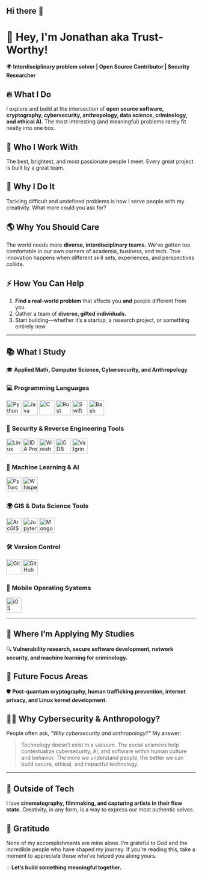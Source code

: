 ## Hi there 👋

<!--
**Trust-Worthy/Trust-Worthy** is a ✨ _special_ ✨ repository because its `README.md` (this file) appears on your GitHub profile.

Here are some ideas to get you started:

- 🔭 I’m currently working on ...
- 🌱 I’m currently learning ...
- 👯 I’m looking to collaborate on ...
- 🤔 I’m looking for help with ...
- 💬 Ask me about ...
- 📫 How to reach me: ...
- 😄 Pronouns: ...
- ⚡ Fun fact: ...
-->

# 👋 Hey, I'm Jonathan aka Trust-Worthy!  

🌍 **Interdisciplinary problem solver | Open Source Contributor | Security Researcher**  

## 🔥 **What I Do**  
I explore and build at the intersection of **open source software, cryptography, cybersecurity, anthropology, data science, criminology, and ethical AI.** The most interesting (and meaningful) problems rarely fit neatly into one box.  

## 🤝 **Who I Work With**  
The best, brightest, and most passionate people I meet. Every great project is built by a great team.  

## 🎯 **Why I Do It**  
Tackling difficult and undefined problems is how I serve people with my creativity. What more could you ask for?  

## 🌎 **Why You Should Care**  
The world needs more **diverse, interdisciplinary teams.** We've gotten too comfortable in our own corners of academia, business, and tech. True innovation happens when different skill sets, experiences, and perspectives collide.  

## ⚡ **How You Can Help**  
1. **Find a real-world problem** that affects you **and** people different from you.  
2. Gather a team of **diverse, gifted individuals.**  
3. Start building—whether it’s a startup, a research project, or something entirely new.  

---

## 📚 **What I Study**  
🎓 **Applied Math, Computer Science, Cybersecurity, and Anthropology**  

### 💻 **Programming Languages**  
<p align="left">
  <img src="https://cdn.jsdelivr.net/gh/devicons/devicon/icons/python/python-original.svg" alt="Python" width="40" height="40"/>
  <img src="https://cdn.jsdelivr.net/gh/devicons/devicon/icons/java/java-original.svg" alt="Java" width="40" height="40"/>
  <img src="https://cdn.jsdelivr.net/gh/devicons/devicon/icons/c/c-original.svg" alt="C" width="40" height="40"/>
  <img src="https://cdn.jsdelivr.net/gh/devicons/devicon/icons/rust/rust-plain.svg" alt="Rust" width="40" height="40"/>
  <img src="https://cdn.jsdelivr.net/gh/devicons/devicon/icons/swift/swift-original.svg" alt="Swift" width="40" height="40"/>
  <img src="https://cdn.jsdelivr.net/gh/devicons/devicon/icons/bash/bash-original.svg" alt="Bash" width="40" height="40"/>
</p>

### 🔬 **Security & Reverse Engineering Tools**  
<p align="left">
  <img src="https://cdn.jsdelivr.net/gh/devicons/devicon/icons/linux/linux-original.svg" alt="Linux" width="40" height="40"/>
  <img src="https://upload.wikimedia.org/wikipedia/commons/3/34/IDA_Pro_Logo.png" alt="IDA Pro" width="40" height="40"/>
  <img src="https://www.wireshark.org/assets/images/wireshark-logo.png" alt="Wireshark" width="40" height="40"/>
  <img src="https://upload.wikimedia.org/wikipedia/commons/7/7b/GDB_Logo.svg" alt="GDB" width="40" height="40"/>
  <img src="https://upload.wikimedia.org/wikipedia/commons/3/35/Valgrind.png" alt="Valgrind" width="40" height="40"/>
</p>

### 🧠 **Machine Learning & AI**  
<p align="left">
  <img src="https://cdn.jsdelivr.net/gh/devicons/devicon/icons/pytorch/pytorch-original.svg" alt="PyTorch" width="40" height="40"/>
  <img src="https://upload.wikimedia.org/wikipedia/commons/2/20/Whisper_Logo.svg" alt="Whisper AI" width="40" height="40"/>
</p>

### 🌍 **GIS & Data Science Tools**  
<p align="left">
  <img src="https://upload.wikimedia.org/wikipedia/commons/5/50/ArcGIS_logo.png" alt="ArcGIS Pro" width="40" height="40"/>
  <img src="https://upload.wikimedia.org/wikipedia/commons/3/38/Jupyter_logo.svg" alt="Jupyter" width="40" height="40"/>
  <img src="https://cdn.jsdelivr.net/gh/devicons/devicon/icons/mongodb/mongodb-original.svg" alt="MongoDB" width="40" height="40"/>
</p>

### 🛠️ **Version Control**  
<p align="left">
  <img src="https://cdn.jsdelivr.net/gh/devicons/devicon/icons/git/git-original.svg" alt="Git" width="40" height="40"/>
  <img src="https://cdn.jsdelivr.net/gh/devicons/devicon/icons/github/github-original.svg" alt="GitHub" width="40" height="40"/>
</p>

### 📱 **Mobile Operating Systems**  
<p align="left"> 
  <img src="https://www.startpage.com/av/proxy-image?piurl=https%3A%2F%2Fstatic.vecteezy.com%2Fsystem%2Fresources%2Fpreviews%2F021%2F496%2F368%2Foriginal%2Fios-icon-logo-software-phone-apple-symbol-with-name-black-design-mobile-illustration-free-vector.jpg&sp=1740975399Ta647fa427335827b56996432c0d1fae9da97f99c29427214b183b53c5c1ff8eb" alt="iOS" width="40" height="40"/> 
</p> 

---

## 🔭 **Where I’m Applying My Studies**  
🔍 **Vulnerability research, secure software development, network security, and machine learning for criminology.**  

## 🚀 **Future Focus Areas**  
🛡 **Post-quantum cryptography, human trafficking prevention, internet privacy, and Linux kernel development.**  

## 🧑‍💻 **Why Cybersecurity & Anthropology?**  
People often ask, *"Why cybersecurity and anthropology?"* My answer:  
> Technology doesn’t exist in a vacuum. The social sciences help contextualize cybersecurity, AI, and software within human culture and behavior. The more we understand people, the better we can build secure, ethical, and impactful technology.  

---

## 🎥 **Outside of Tech**  
I love **cinematography, filmmaking, and capturing artists in their flow state.** Creativity, in any form, is a way to express our most authentic selves.  

## 🙏 **Gratitude**  
None of my accomplishments are mine alone. I’m grateful to God and the incredible people who have shaped my journey. If you’re reading this, take a moment to appreciate those who’ve helped you along yours.  

💡 **Let’s build something meaningful together.**  
